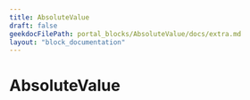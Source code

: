 ```yaml
---
title: AbsoluteValue
draft: false
geekdocFilePath: portal_blocks/AbsoluteValue/docs/extra.md
layout: "block_documentation"
---
```

# AbsoluteValue